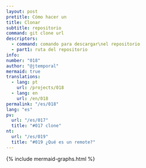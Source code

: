 ```yaml
---
layout: post
pretitle: Cómo hacer un
title: Clonar
subtitle: repositorio
command: git clone url
descriptors:
  - command: comando para descargar\nel repositorio
  - part1: ruta del repositorio
info: 
number: "018"
author: "@jtemporal"
mermaid: true
translations:
  - lang: pt
    url: /projects/018
  - lang: en
    url: /en/018
permalink: "/es/018"
lang: "es"
pv:
  url: "/es/017"
  title: "#017 clone"
nt:
  url: "/es/019"
  title: "#019 ¿Qué es un remote?"
---
```

{% include mermaid-graphs.html %}
